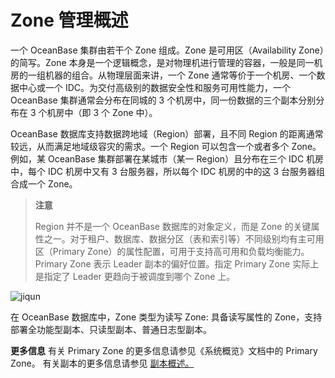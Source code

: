 # Zone 管理概述

一个 OceanBase 集群由若干个 Zone 组成。Zone 是可用区（Availability Zone）的简写。Zone 本身是一个逻辑概念，是对物理机进行管理的容器，一般是同一机房的一组机器的组合。从物理层面来讲，一个 Zone 通常等价于一个机房、一个数据中心或一个 IDC。为交付高级别的数据安全性和服务可用性能力，一个 OceanBase 集群通常会分布在同城的 3 个机房中，同一份数据的三个副本分别分布在 3 个机房中（即 3 个 Zone 中）。

OceanBase 数据库支持数据跨地域（Region）部署，且不同 Region 的距离通常较远，从而满足地域级容灾的需求。一个 Region 可以包含一个或者多个 Zone。例如，某 OceanBase 集群部署在某城市（某一 Region）且分布在三个 IDC 机房中，每个 IDC 机房中又有 3 台服务器，所以每个 IDC 机房的中的这 3 台服务器组合成一个 Zone。

> **注意**
>
> Region 并不是一个 OceanBase 数据库的对象定义，而是 Zone 的关键属性之一。对于租户、数据库、数据分区（表和索引等）不同级别均有主可用区（Primary Zone）的属性配置，可用于支持高可用和负载均衡能力。Primary Zone 表示 Leader 副本的偏好位置。指定 Primary Zone 实际上是指定了 Leader 更趋向于被调度到哪个 Zone 上。

![jiqun](https://help-static-aliyun-doc.aliyuncs.com/assets/img/zh-CN/1469699361/p359336.jpg)

在 OceanBase 数据库中，Zone 类型为读写 Zone: 具备读写属性的 Zone，支持部署全功能型副本、只读型副本、普通日志型副本。

**更多信息**
有关 Primary Zone 的更多信息请参见《系统概览》文档中的 Primary Zone。
有关副本的更多信息请参见 [副本概述。](../../../8.distributed-storage-management/3.manage-replicas/1.administrator-guide-overview-of-replicas.md)